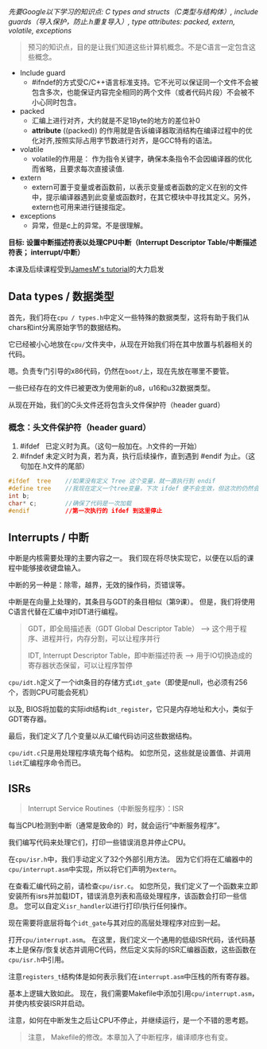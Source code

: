**先要Google以下学习的知识点: C types and structs（C类型与结构体）, include guards（导入保护，防止*.h重复导入）, type attributes: packed, extern, volatile, exceptions*

> 预习的知识点，目的是让我们知道这些计算机概念。不是C语言一定包含这些概念。

- Include guard
    - #ifndef的方式受C/C++语言标准支持。它不光可以保证同一个文件不会被包含多次，也能保证内容完全相同的两个文件（或者代码片段）不会被不小心同时包含。
- packed
    - 汇编上进行对齐，大约就是不足1Byte的地方的差位补0
    - __attribute__ ((packed)) 的作用就是告诉编译器取消结构在编译过程中的优化对齐,按照实际占用字节数进行对齐，是GCC特有的语法。
- volatile
    -  volatile的作用是： 作为指令关键字，确保本条指令不会因编译器的优化而省略，且要求每次直接读值.
- extern
    -  extern可置于变量或者函数前，以表示变量或者函数的定义在别的文件中，提示编译器遇到此变量或函数时，在其它模块中寻找其定义。另外，extern也可用来进行链接指定。
- exceptions
    - 异常，但是c上的异常。不是很理解。

**目标: 设置中断描述符表以处理CPU中断（Interrupt Descriptor Table/中断描述符表； interrupt/中断）**

本课及后续课程受到[JamesM's tutorial](https://web.archive.org/web/20160412174753/http://www.jamesmolloy.co.uk/tutorial_html/index.html)的大力启发

Data types / 数据类型
----------
首先，我们将在`cpu / types.h`中定义一些特殊的数据类型，这将有助于我们从chars和int分离原始字节的数据结构。

它已经被小心地放在`cpu/`文件夹中，从现在开始我们将在其中放置与机器相关的代码。

嗯。负责专门引导的x86代码，仍然在`boot/`上，现在先放在哪里不要管。

一些已经存在的文件已被更改为使用新的u8，u16和u32数据类型。

从现在开始，我们的C头文件还将包含头文件保护符（header guard）

### 概念：头文件保护符（header guard）
1. #ifdef   已定义时为真。（这句一般加在。.h文件的一开始）
2. #ifndef 未定义时为真，若为真，执行后续操作，直到遇到 #endif 为止。（这句加在.h文件的尾部）
```C++
#ifdef  tree    //如果没有定义 Tree 这个变量，就一直执行到 endif
#define tree    //我现在定义一个tree变量，下次 ifdef 便不会生效，但这次的仍然会执行到 endif
int b;
char* c;        //确保了代码是一次加载
#endif          //第一次执行的 ifdef 到这里停止                    
```

Interrupts / 中断
----------
中断是内核需要处理的主要内容之一。 我们现在将尽快实现它，以便在以后的课程中能够接收键盘输入。

中断的另一种是：除零，越界，无效的操作码，页错误等。

中断是在向量上处理的，其条目与GDT的条目相似（第9课）。 但是，我们将使用C语言代替在汇编中对IDT进行编程。

> GDT，即全局描述表（GDT Global Descriptor Table） --> 这个用于程序、进程并行，内存分割，可以让程序并行
> 
> IDT, Interrupt Descriptor Table，即中断描述符表  --> 用于IO切换造成的寄存器状态保留，可以让程序暂停

`cpu/idt.h`定义了一个idt条目的存储方式`idt_gate`（即使是null，也必须有256个，否则CPU可能会死机）

以及, BIOS将加载的实际idt结构`idt_register`，它只是内存地址和大小，类似于GDT寄存器。

最后，我们定义了几个变量以从汇编代码访问这些数据结构。

`cpu/idt.c`只是用处理程序填充每个结构。 如您所见，这些就是设置值、并调用`lidt`汇编程序命令而已。

ISRs
----
> Interrupt Service Routines（中断服务程序）：ISR

每当CPU检测到中断（通常是致命的）时，就会运行“中断服务程序”。

我们编写代码来处理它们，打印一些错误消息并停止CPU。

在`cpu/isr.h`中，我们手动定义了32个外部引用方法。 因为它们将在汇编器中的`cpu/interrupt.asm`中实现，所以将它们声明为`extern`。

在查看汇编代码之前，请检查`cpu/isr.c`。 如您所见，我们定义了一个函数来立即安装所有isrs并加载IDT，错误消息列表和高级处理程序，该函数会打印一些信息。 您可以自定义`isr_handler`以进行打印/执行任何操作。

现在需要将底层将每个`idt_gate`与其对应的高层处理程序对应到一起。

打开`cpu/interrupt.asm`。 在这里，我们定义一个通用的低级ISR代码，该代码基本上是保存/恢复状态并调用C代码，然后定义实际的ISR汇编器函数，这些函数在`cpu/isr.h`中引用。

注意`registers_t`结构体是如何表示我们在`interrupt.asm`中压栈的所有寄存器。

基本上逻辑大致如此。 现在，我们需要Makefile中添加引用`cpu/interrupt.asm`，并使内核安装ISR并启动。

注意，如何在中断发生之后让CPU不停止，并继续运行，是一个不错的思考题。


> 注意， Makefile的修改。本章加入了中断程序，编译顺序也有变。

